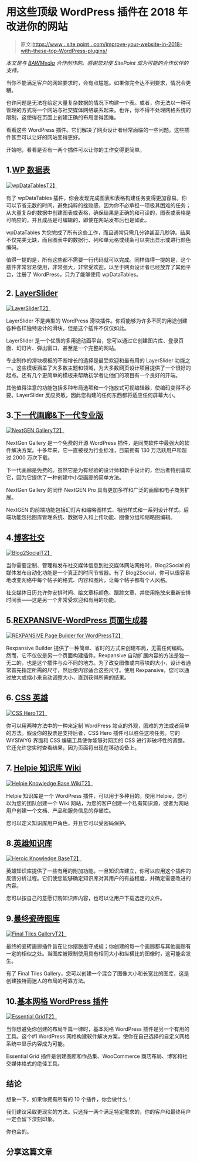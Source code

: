 # 用这些顶级 WordPress 插件在 2018 年改进你的网站

> 原文:[https://www . site point . com/improve-your-website-in-2018-with-these-top-WordPress-plugins/](https://www.sitepoint.com/improve-your-website-in-2018-with-these-top-wordpress-plugins/)

*本文是与 [BAWMedia](https://bawmedia.com) 合作创作的。感谢您对使 SitePoint 成为可能的合作伙伴的支持。*

当你不能满足客户的网站要求时，会有点尴尬。如果你完全达不到要求，情况会更糟。

也许问题是无法在给定大量复杂数据的情况下构建一个表。或者，你无法以一种可管理的方式将一个网站与社交媒体网络联系起来。也许，你不得不处理网格系统的限制，这使得在页面上创建正确的布局变得困难。

看看这些 WordPress 插件。它们解决了网页设计者经常面临的一些问题。这些插件甚至可以让好的网站变得更好。

开始吧，看看是否有一两个插件可以让你的工作变得更简单。

## 1.[WP 数据表](https://wpdatatables.com/?utm_source=sitepoint.com&utm_medium=content&utm_campaign=wpplugins2018)

[![wpDataTables](../Images/2b87bd61622298b6712699e65062c7e0.png)T2】](https://wpdatatables.com/?utm_source=sitepoint.com&utm_medium=content&utm_campaign=wpplugins2018)

有了 wpDataTables 插件，你会发现完成图表和表格构建任务变得更加容易。你可以节省无数的时间，避免纯粹的挫败感，因为你不必承担一项极其困难的任务；从大量复杂的数据中创建图表或表格，确保结果是正确的和可读的，图表或表格是可响应的，并且成品是可编辑的，即使在网站发布后也是如此。

wpDataTables 为您完成了所有这些工作，而且通常只需几分钟甚至几秒钟。结果不仅完美无缺，而且图表中的数据行、列和单元格或线条可以突出显示或进行颜色编码。

值得一提的是，所有这些都不需要一行代码就可以完成。同样值得一提的是，这个插件非常容易使用，非常强大，非常受欢迎，以至于网页设计者已经放弃了其他平台，注册了 WordPress，只为了能够使用 wpDataTables。

## 2\. [LayerSlider](https://layerslider.kreaturamedia.com/?utm_source=baw&utm_medium=fixed&utm_campaign=baw201802)

[![LayerSlider](../Images/54d407ced917f0d0f09a300f0ffd3a87.png)T2】](https://layerslider.kreaturamedia.com/?utm_source=baw&utm_medium=fixed&utm_campaign=baw201802)

LayerSlider 不是典型的 WordPress 滑块插件。你将能够为许多不同的用途创建各种各样独特设计的滑块，但是这个插件不仅仅如此。

LayerSlider 是一个优质的多用途动画平台，您可以通过它创建图片库、登录页面、幻灯片、弹出窗口，甚至是一个完整的网站。

专业制作的滑块模板的不断增长的选择是最受欢迎和最有用的 LayerSlider 功能之一。这些模板涵盖了大多数主题和领域，为大多数网页设计项目提供了一个很好的起点。还有几个更简单的模板来帮助初学者让他们的项目有一个良好的开端。

其他值得注意的功能包括多种布局选项和一个拖放式可视编辑器，使编码变得不必要。LayerSlider 反应灵敏，因此您构建的任何东西都将适应任何屏幕大小。

## 3.[下一代画廊&下一代专业版](https://www.imagely.com/wordpress-gallery-plugin/?utm_source=sitepoint.com&utm_medium=content&utm_campaign=wpplugins2018)

[![NextGEN Gallery](../Images/b798cc341215cba10e9b10e17a44b5a9.png)T2】](https://www.imagely.com/wordpress-gallery-plugin/?utm_source=sitepoint.com&utm_medium=content&utm_campaign=wpplugins2018)

NextGen Gallery 是一个免费的开源 WordPress 插件，是同类软件中最强大的软件解决方案。十多年来，它一直被视为行业标准，目前拥有 130 万活跃用户和超过 2000 万次下载。

下一代画廊是免费的。虽然它是为有经验的设计师和新手设计的，但后者特别喜欢它，因为它提供了一种创建中小型画廊的简单方法。

NextGen Gallery 的同伴 NextGEN Pro 具有更加多样和广泛的画廊和电子商务扩展。

NextGEN 的前端功能包括幻灯片和缩略图样式、相册样式和一系列设计样式。后端功能包括图库管理系统、数据导入和上传功能、图像分组和缩略图编辑。

## 4.[博客社交](http://bit.ly/test-blog2social)

[![Blog2Social](../Images/b8a845bb14f21ee9f4e91a4134d5c924.png)T2】](http://bit.ly/test-blog2social)

当你需要定制、管理和发布社交媒体信息到社交媒体网站网络时，Blog2Social 的媒体发布自动化功能是一个真正的时间节省器。有了 Blog2Social，你可以很容易地改变网络中每个帖子的格式、内容和图片，让每个帖子都有个人风格。

社交媒体日历允许你安排时间、给文章标颜色、跟踪文章，并使用拖放来重新安排时间表——这是另一个非常受欢迎和有用的功能。

## 5.[REXPANSIVE-WordPress 页面生成器](https://www.neweb.info/store/plugin/rexpansive-page-builder/?utm_source=blog&utm_medium=post&utm_campaign=plugin_rexpansive)

[![REXPANSIVE Page Builder for WordPress](../Images/e34449682a7d3105cbb15a89057df1e3.png)T2】](https://www.neweb.info/store/plugin/rexpansive-page-builder/?utm_source=blog&utm_medium=post&utm_campaign=plugin_rexpansive)

Rexpansive Builder 提供了一种简单、省时的方式来创建布局，无需任何编码。然而，它不仅仅是另一个页面构建插件。Rexpansive 自动扩展内容的方法是独一无二的，也是这个插件与众不同的地方。为了改变图像或内容块的大小，设计者通常首先指定所需的尺寸，然后使内容适合这些尺寸。使用 Rexpansive，您可以通过放大或缩小来自动调整大小，直到获得所需的结果。

## 6. [CSS 英雄](https://www.csshero.org/v3/?utm_source=sitepoint.com&utm_medium=content&utm_campaign=wpplugins2018)

[![CSS Hero](../Images/223a27df1c8c2eacd7fc7cf35385c078.png)T2】](https://www.csshero.org/v3/?utm_source=sitepoint.com&utm_medium=content&utm_campaign=wpplugins2018)

你可以用两种方法中的一种来定制 WordPress 站点的外观，困难的方法或者简单的方法。假设你的投票是支持后者，CSS Hero 插件可以胜任这项任务。它的 WYSIWYG 界面和 CSS 编辑工具使你能够对网页的 CSS 进行非破坏性的调整。它还允许您实时查看结果，因为页面将出现在移动设备上。

## 7. [Helpie 知识库 Wiki](http://helpie.pauple.com/?utm_source=web_blogs&utm_medium=best_web_blogs&utm_campaign=best_wordpress_plugins_2018&utm_term=best_plugins)

[![Helpie Knowledge Base Wiki](../Images/0bd748878ba1ece91d34d08f1b32a649.png)T2】](http://helpie.pauple.com/?utm_source=web_blogs&utm_medium=best_web_blogs&utm_campaign=best_wordpress_plugins_2018&utm_term=best_plugins)

Helpie 知识库是一个 WordPress 插件，可以用于多种目的。使用 Helpie，您可以为您的团队创建一个 Wiki 网站，为您的客户创建一个私有知识源，或者为网站用户创建一个文档、产品和服务信息的存储库。

您可以定义知识库用户角色，并且它可以受密码保护。

## 8.[英雄知识库](https://herothemes.com/plugins/heroic-wordpress-knowledge-base/?utm_source=sitepoint.com&utm_medium=content&utm_campaign=wpplugins2018)

[![Heroic Knowledge Base](../Images/0dd36bdf075701f8760538421c3361c0.png)T2】](https://herothemes.com/plugins/heroic-wordpress-knowledge-base/?utm_source=sitepoint.com&utm_medium=content&utm_campaign=wpplugins2018)

英雄知识库提供了一些有用的附加功能。一旦知识库建立，你可以应用这个插件的反馈分析过程。它们使您能够确定知识库对其用户的有益程度，并确定需要改进的内容。

您可以按自己的意愿订购知识库内容，也可以让用户下载选定的文件。

## 9.[最终瓷砖图库](https://www.final-tiles-gallery.com/wordpress?utm_source=sitepoint.com&utm_medium=content&utm_campaign=wpplugins2018)

[![Final Tiles Gallery](../Images/07873bb2e952f2e24c04e440b6c2473f.png)T2】](https://www.final-tiles-gallery.com/wordpress?utm_source=sitepoint.com&utm_medium=content&utm_campaign=wpplugins2018)

最终的瓷砖画廊插件旨在让你摆脱墨守成规；你创建的每一个画廊都与其他画廊有一定的相似之处。当图库被限制使用具有相同大小和纵横比的图像时，这可能会发生。

有了 Final Tiles Gallery，您可以创建一个混合了图像大小和长宽比的图库，这是创建独特而迷人的布局的可靠方法。

## 10.[基本网格 WordPress 插件](https://essential.themepunch.com/?utm_source=sitepoint.com&utm_medium=content&utm_campaign=wpplugins2018)

[![Essential Grid](../Images/cbbca866e3dafa9d2346e1c9d68ebc40.png)T2】](https://essential.themepunch.com/?utm_source=sitepoint.com&utm_medium=content&utm_campaign=wpplugins2018)

当你想避免你创建的布局千篇一律时，基本网格 WordPress 插件是另一个有用的工具。这个#1 WordPress 网格构建软件解决方案，使你在自己选择的自定义网格系统中显示内容成为可能。

Essential Grid 插件是创建图库和作品集、WooCommerce 商店布局、博客和社交媒体格式的绝佳工具。

## 结论

想象一下，如果你拥有所有的 10 个插件，你会做什么！

我们建议采取更现实的方法。只选择一两个满足特定需求的，你的客户和最终用户一定会留下深刻印象。

你也会的。

## 分享这篇文章